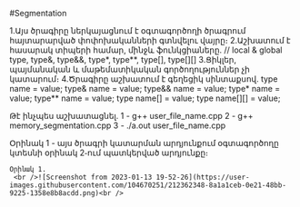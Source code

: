 #Segmentation

1.Այս ծրագիրը ներկայացնում է օգտագործողի ծրագրում հայտարարված փոփոխականների գտնվելու վայրը։
2.Աշխատում է հասարակ տիպերի համար, մինջև ֆունկցիաները․ // local & global
    type, type&, type&&, type*, type**, type[], type[][]
3.Ցիկլեր, պայմանական և մաթեմատիկական գործողություններ չի կատարում։
4.Ծրագիրը աշխատում է գեղեցիկ սինտաքսով․
    type name = value;
    type& name = value;
    type&& name = value;
    type* name = value;
    type** name = value;
    type name[] = value;
    type name[][] = value;

Թէ ինչպես աշխատացնել․
   1 - g++ user_file_name.cpp
   2 - g++ memory_segmentation.cpp
   3 - ./a.out user_file_name.cpp
   
Օրինակ 1 - այս ծրագրի կատարման արդյունքում օգտագործողը կտեսնի օրինակ 2֊ում պատկերված արդյունքը։

    Օրինակ 1.
     <br />![Screenshot from 2023-01-13 19-52-26](https://user-images.githubusercontent.com/104670251/212362348-8a1a1ceb-0e21-48bb-9225-1358e8b8acdd.png)<br />
